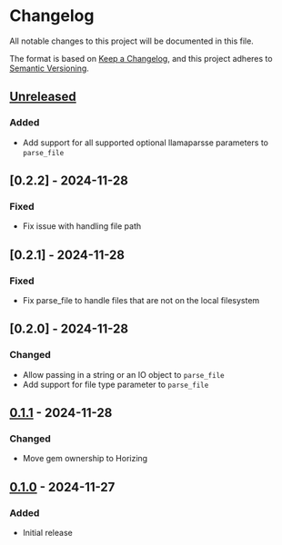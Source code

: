 # Changelog
All notable changes to this project will be documented in this file.

The format is based on [Keep a Changelog](https://keepachangelog.com/en/1.0.0/),
and this project adheres to [Semantic Versioning](https://semver.org/spec/v2.0.0.html).

## [Unreleased]
### Added
- Add support for all supported optional llamaparsse parameters to `parse_file`

## [0.2.2] - 2024-11-28
### Fixed
- Fix issue with handling file path

## [0.2.1] - 2024-11-28
### Fixed
- Fix parse_file to handle files that are not on the local filesystem

## [0.2.0] - 2024-11-28
### Changed
- Allow passing in a string or an IO object to `parse_file`
- Add support for file type parameter to `parse_file`

## [0.1.1] - 2024-11-28
### Changed
- Move gem ownership to Horizing

## [0.1.0] - 2024-11-27
### Added
- Initial release

[Unreleased]: https://github.com/horizing/llamaparserb/compare/v0.1.0...HEAD
[0.1.1]: https://github.com/horizing/llamaparserb/releases/tag/v0.1.1...v0.1.0
[0.1.0]: https://github.com/horizing/llamaparserb/releases/tag/v0.1.0

